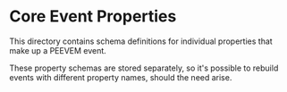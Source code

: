 # Core Event Properties

This directory contains schema definitions for individual properties that make up a PEEVEM event. 

These property schemas are stored separately, so it's possible to rebuild events with different property names, should 
the need arise.